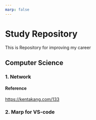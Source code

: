 ```yaml
---
marp: false
---
```


# Study Repository

This is Repository for improving my career

## Computer Science

### 1. Network

#### Reference

https://kentakang.com/133

### 2. Marp for VS-code
